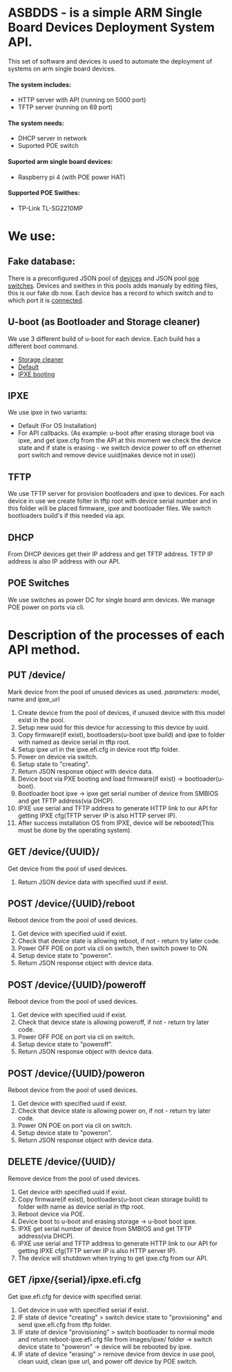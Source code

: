 # ASBDDS - is a simple ARM Single Board Devices Deployment System API.
This set of software and devices is used to automate the deployment of systems on arm single board devices.

#### The system includes: 
* HTTP server with API (running on 5000 port)
* TFTP server (running on 69 port)

#### The system needs:
* DHCP server in network
* Suported POE switch

#### Suported arm single board devices:
* Raspberry pi 4 (with POE power HAT)

#### Supported POE Swithes:
* TP-Link TL-SG2210MP

# We use:

## Fake database:
There is a preconfigured JSON pool of [devices](https://github.com/Insei/ASBDDS/blob/main/jsondb/devices.json) and JSON pool [poe switches](https://github.com/Insei/ASBDDS/blob/main/jsondb/switches.json). Devices and swithes in this pools adds manualy by editing files, this is our fake db now.
Each device has a record to which switch and to which port it is [connected](https://github.com/Insei/ASBDDS/blob/main/jsondb/devices.json#L13).

## U-boot (as Bootloader and Storage cleaner)
We use 3 different build of u-boot for each device. Each build has a different boot command.
* [Storage cleaner](https://github.com/Insei/asbdds-u-boot/blob/asbds/configs/asbds_sdcard_erase_config#L5)
* [Default](https://github.com/Insei/asbdds-u-boot/blob/asbds/configs/asbds_config#L5)
* [IPXE booting](https://github.com/Insei/asbdds-u-boot/blob/asbds/configs/asbds_provisioning_config#L5)

## IPXE
We use ipxe in two variants:
* Default (For OS Installation)
* For API callbacks. (As example: u-boot after erasing storage boot via ipxe, and get ipxe.cfg from the API at this moment we check the device state and if state is erasing - we switch device power to off on ethernet port switch and remove device uuid(makes device not in use))

## TFTP
We use TFTP server for provision bootloaders and ipxe to devices.
For each device in use we create folter in tftp root with device serial number and in this folder will be placed firmware, ipxe and bootloader files.
We switch bootloaders build's if this needed via api.

## DHCP
From DHCP devices get their IP address and get TFTP address. TFTP IP address is also IP address with our API.

## POE Switches
We use switches as power DC for single board arm devices. We manage POE power on ports via cli.

# Description of the processes of each API method.
## PUT /device/
Mark device from the pool of unused devices as used.
*parameters:* model, name and ipxe_url

1) Create device from the pool of devices, if unused device with this model exist in the pool.
2) Setup new uuid for this device for accessing to this device by uuid.
3) Copy firmware(if exist), bootloaders(u-boot ipxe build) and ipxe to folder with named as device serial in tftp root.
4) Setup ipxe url in the ipxe.efi.cfg in device root tftp folder.
5) Power on device via switch.
5) Setup state to "creating".
6) Return JSON response object with device data.
7) Device boot via PXE booting and load firmware(if exist) -> bootloader(u-boot).
8) Bootloader boot ipxe -> ipxe get serial number of device from SMBIOS and get TFTP address(via DHCP).
9) IPXE use serial and TFTP address to generate HTTP link to our API for getting IPXE cfg(TFTP server IP is also HTTP server IP).
10) After success installation OS from IPXE, device will be rebooted(This must be done by the operating system).

## GET /device/{UUID}/
Get device from the pool of used devices.

1) Return JSON device data with specified uuid if exist.

## POST /device/{UUID}/reboot
Reboot device from the pool of used devices.

1) Get device with specified uuid if exist.
2) Check that device state is allowing reboot, if not - return try later code.
3) Power OFF POE on port via cli on switch, then switch power to ON.
4) Setup device state to "poweron".
5) Return JSON response object with device data.

## POST /device/{UUID}/poweroff
Reboot device from the pool of used devices.

1) Get device with specified uuid if exist.
2) Check that device state is allowing poweroff, if not - return try later code.
3) Power OFF POE on port via cli on switch.
4) Setup device state to "poweroff".
5) Return JSON response object with device data.

## POST /device/{UUID}/poweron
Reboot device from the pool of used devices.

1) Get device with specified uuid if exist.
2) Check that device state is allowing power on, if not - return try later code.
3) Power ON POE on port via cli on switch.
4) Setup device state to "poweron".
5) Return JSON response object with device data.

## DELETE /device/{UUID}/
Remove device from the pool of used devices.

1) Get device with specified uuid if exist.
2) Copy firmware(if exist), bootloaders(u-boot clean storage build) to folder with name as device serial in tftp root.
3) Reboot device via POE.
4) Device boot to u-boot and erasing storage -> u-boot boot ipxe.
5) IPXE get serial number of device from SMBIOS and get TFTP address(via DHCP).
9) IPXE use serial and TFTP address to generate HTTP link to our API for getting IPXE cfg(TFTP server IP is also HTTP server IP).
5) The device will shutdown when trying to get ipxe.cfg from our API.

## GET /ipxe/{serial}/ipxe.efi.cfg
Get ipxe.efi.cfg for device with specified serial.

1) Get device in use with specified serial if exist.
2) IF state of device "creating" > switch device state to "provisioning" and send ipxe.efi.cfg from tftp folder.
3) IF state of device "provisioning" > switch bootloader to normal mode and return reboot-ipxe.efi.cfg file from images/ipxe/ folder -> switch device state to "poweron" -> device will be rebooted by ipxe.
3) IF state of device "erasing" > remove device from device in use pool, clean uuid, clean ipxe url, and power off device by POE switch.
